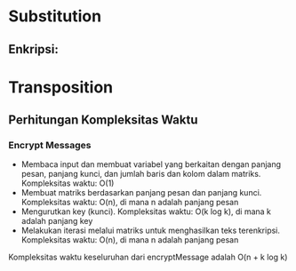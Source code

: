 <h1>Substitution</h1>
<h2>Enkripsi:</h2>
<p></p>
<h1>Transposition</h1>
<h2>Perhitungan Kompleksitas Waktu</h2>
<h3>Encrypt Messages</h3>
<ul>
    <li>Membaca input dan membuat variabel yang berkaitan dengan panjang pesan, panjang kunci, dan jumlah baris dan kolom dalam matriks. Kompleksitas waktu: O(1)</li>
    <li>Membuat matriks berdasarkan panjang pesan dan panjang kunci. Kompleksitas waktu: O(n), di mana n adalah panjang pesan</li>
    <li>Mengurutkan key (kunci). Kompleksitas waktu: O(k log k), di mana k adalah panjang key</li>
    <li>Melakukan iterasi melalui matriks untuk menghasilkan teks terenkripsi. Kompleksitas waktu: O(n), di mana n adalah panjang pesan</li>
</ul>
<p> Kompleksitas waktu keseluruhan dari encryptMessage adalah O(n + k log k)</p>
